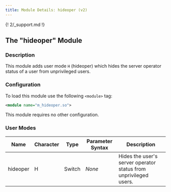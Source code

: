 ```yaml
---
title: Module Details: hideoper (v2)
---
```


{! 2/_support.md !}

## The "hideoper" Module

### Description

This module adds user mode `H` (hideoper) which hides the server operator status of a user from unprivileged users.

### Configuration

To load this module use the following `<module>` tag:

```xml
<module name="m_hideoper.so">
```

This module requires no other configuration.

### User Modes

Name     | Character | Type   | Parameter Syntax | Description
-------- | --------- | ------ | ---------------- | -----------
hideoper | H         | Switch | *None*           | Hides the user's server operator status from unprivileged users.
